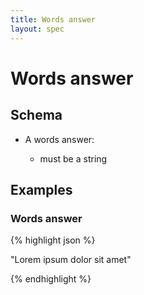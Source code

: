 ```yaml
---
title: Words answer
layout: spec
---
```


# Words answer

## Schema

* A words answer:

  * must be a string

## Examples

### Words answer

{% highlight json %}

"Lorem ipsum dolor sit amet"

{% endhighlight %}

